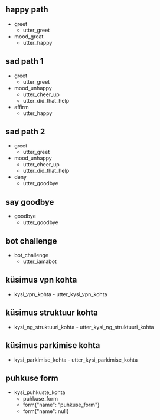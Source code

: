 ## happy path

- greet
  - utter_greet
- mood_great
  - utter_happy

## sad path 1

- greet
  - utter_greet
- mood_unhappy
  - utter_cheer_up
  - utter_did_that_help
- affirm
  - utter_happy

## sad path 2

- greet
  - utter_greet
- mood_unhappy
  - utter_cheer_up
  - utter_did_that_help
- deny
  - utter_goodbye

## say goodbye

- goodbye
  - utter_goodbye

## bot challenge

- bot_challenge
  - utter_iamabot

## küsimus vpn kohta

- kysi_vpn_kohta - utter_kysi_vpn_kohta

## küsimus struktuur kohta

- kysi_ng_struktuuri_kohta - utter_kysi_ng_struktuuri_kohta

## küsimus parkimise kohta

- kysi_parkimise_kohta - utter_kysi_parkimise_kohta

## puhkuse form

- kysi_puhkuste_kohta
  - puhkuse_form <!--Run the sales_form action-->
  - form{"name": "puhkuse_form"} <!--Activate the form-->
  - form{"name": null}
